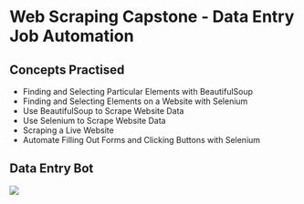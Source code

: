 # Web Scraping Capstone - Data Entry Job Automation
## Concepts Practised
- Finding and Selecting Particular Elements with BeautifulSoup
- Finding and Selecting Elements on a Website with Selenium
- Use BeautifulSoup to Scrape Website Data
- Use Selenium to Scrape Website Data
- Scraping a Live Website
- Automate Filling Out Forms and Clicking Buttons with Selenium
## Data Entry Bot
![](https://user-images.githubusercontent.com/98851253/159106845-a11f9d81-3660-456b-b3eb-b3e2e40d3c7b.gif)
